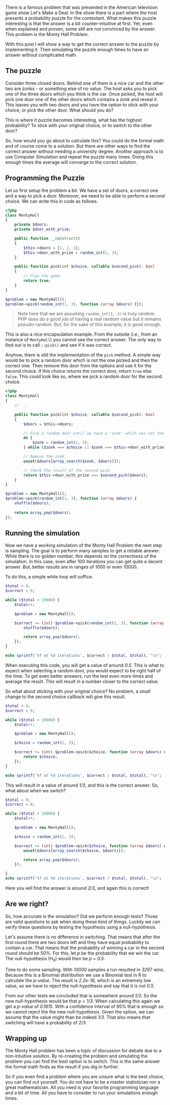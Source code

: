 [//]: # (TITLE: Monty Hall problem)
[//]: # (DATE: 2017-09-04T08:00:00+01:00)
[//]: # (TAGS: php, statistics, simulation)

There is a famous problem that was presented in the American television game show Let's Make a Deal. In the show there is a part where the host presents a probability puzzle for the contestant. What makes this puzzle interesting is that the answer is a bit counter-intuitive at first. Yet, even when explained and proven, some still are not convinced by the answer. This problem is the Monty Hall Problem.

With this post I will show a way to get the correct answer to the puzzle by implementing it. Then simulating the puzzle enough times to have an answer without complicated math.

## The puzzle

Consider three closed doors. Behind one of them is a nice car and the other two are zonks - or something else of no value. The host asks you to pick one of the three doors which you think is the car. Once picked, the host will pick one door one of the other doors which contains a zonk and reveal it. This leaves you with two doors and you have the option to stick with your choice, or pick the other door. What should you do?

This is where it puzzle becomes interesting, what has the highest probability? To stick with your original choice, or to switch to the other door?

So, how would you go about to calculate this? You could do the formal math and of course come to a solution. But there are other ways to find the correct answer without needing a university degree. Another approach is to use Computer Simulation and repeat the puzzle many times. Doing this enough times the average will converge to the correct solution.

## Programming the Puzzle

Let us first setup the problem a bit. We have a set of doors, a correct one and a way to pick a door. Moreover, we need to be able to perform a second choice. We can write this in code as follows.

```php
<?php
class MontyHall
{
    private $doors;
    private $door_with_prize;

    public function __construct()
    {
        $this->doors = [1, 2, 3];
        $this->door_with_prize = random_int(1, 3);
    }

    public function pick(int $choice, callable $second_pick): bool
    {
        // Play the game.
        return true;
    }
}

$problem = new MontyHall();
$problem->pick(random_int(1, 3), function (array $doors) {});
```
> Note here that we are assuming `random_int(1, 3)` is truly random. PHP does do a good job of having a real random value but it remains pseudo-random. But, for the sake of this example, it is good enough.

This is also a nice encapsulation example. From the outside (i.e., from an instance of `MontyHall`) you cannot see the correct answer. The only way to find out is to call `::pick()` and see if it was correct.

Anyhow, there is still the implementation of the `pick` method. A simple way would be to pick a random door which is not the one picked and then the correct one. Then remove this door from the options and use it for the second choice. If this choice returns the correct door, return `true` else `false`. This could look like so, where we pick a random door for the second choice.

```php
<?php
class MontyHall
{
    // ...

    public function pick(int $choice, callable $second_pick): bool
    {
        $doors = $this->doors;

        // Pick a random door until we have a 'zonk' which was not the picked door and not the prize door.
        do {
            $zonk = random_int(1, 3);
        } while ($zonk === $choice || $zonk === $this->door_with_prize);

        // Remove the zonk.
        unset($doors[array_search($zonk, $doors)]);

        // Check the result of the second pick.
        return $this->door_with_prize === $second_pick($doors);
    }
}

$problem = new MontyHall();
$problem->pick(random_int(1, 3), function (array $doors) {
    shuffle($doors);
    
    return array_pop($doors);
});
```

## Running the simulation

Now we have a working simulation of the Monty Hall Problem the next step is sampling. The goal is to perform many samples to get a reliable answer. While there is no golden number, this depends on the correctness of the simulation. In this case, even after 100 iterations you can get quite a decent answer. But, better results are in ranges of 1000 or even 10000.

To do this, a simple while loop will suffice.

```php
$total = 0;
$correct = 0;

while ($total < 10000) {
    $total++;

    $problem = new MontyHall();

    $correct += (int) $problem->pick(random_int(1, 3), function (array $doors) {
        shuffle($doors);

        return array_pop($doors);
    });
}

echo sprintf('%f at %d iterations', $correct / $total, $total), "\n";
```

When executing this code, you will get a value of around _0.5_. This is what to expect when selecting a random door, you would expect to be right half of the time. To get even better answers, run the test even more times and average the result. This will result in a number closer to the correct value.

So what about sticking with your original choice? No problem, a small change to the second choice callback will give this result.

```php
$total = 0;
$correct = 0;

while ($total < 10000) {
    $total++;

    $problem = new MontyHall();

    $choice = random_int(1, 3);

    $correct += (int) $problem->pick($choice, function (array $doors) use ($choice) {
        return $choice;
    });
}

echo sprintf('%f at %d iterations', $correct / $total, $total), "\n";
```

This will result in a value of around _1/3_, and this is the correct answer. So, what about when we switch?

```php
$total = 0;
$correct = 0;

while ($total < 10000) {
    $total++;

    $problem = new MontyHall();

    $choice = random_int(1, 3);

    $correct += (int) $problem->pick($choice, function (array $doors) use ($choice) {
        unset($doors[array_search($choice, $doors)]);

        return array_pop($doors);
    });

}
echo sprintf('%f at %d iterations', $correct / $total, $total), "\n";
```

Here you will find the answer is around _2/3_, and again this is correct!

## Are we right?

So, how accurate is the simulation? Did we perform enough tests? Those are valid questions to ask when doing these kind of things. Luckily we can verify these questions by testing the hypothesis using a null-hypothesis.

Let's assume there is no difference in switching. That means that after the first round there are two doors left and they have equal probability to contain a car. That means that the probability of winning a car in the second round should be 50%. For this, let _p_ be the probability that we win the car. The null-hypothesis (H<sub>0</sub>) would then be _p_ = _0.5_. 

Time to do some sampling. With _10000_ samples a run resulted in _3267_ wins. Because this is a Binomial distribution we use a  Binomial test in R to calculate the _p-value_.  The result is _2.2e-16_, which is an extremely low value, so we have to reject the null-hypothesis and say that it is not _0.5_. 

From our other tests we concluded that is somewhere around _1/3_. So the new null-hypothesis would be that _p_ = _1/3_. When calculating this again we get a _p-value_ of _0.1615_. With a confidence interval of 95% that is enough so we cannot reject the the new null-hypothesis. Given the option, we can assume that the value might than be indeed _1/3_. That also means that switching will have a probability of _2/3_.

## Wrapping up

 The Monty Hall problem has been a topic of discussion for debate due to a non-intuitive solution. By re-creating the problem and simulating the problem you can find the best option is to switch. This is the same answer the formal math finds as the result if you dig in further.

So if you even find a problem where you are unsure what is the best choice, you can find out yourself. You do not have to be a master statistician nor a great mathematician. All you need is your favorite programming language and a bit of time. All you have to consider to run your simulations enough times.
